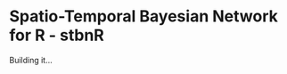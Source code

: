 
# Spatio-Temporal Bayesian Network for R - stbnR

<!-- badges: start -->
<!-- badges: end -->

Building it...

